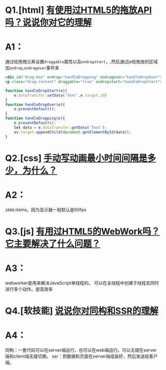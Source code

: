 # Q1.[html] [有使用过HTML5的拖放API吗？说说你对它的理解](https://github.com/haizlin/fe-interview/issues/275)
# A1：
通过给拖拽元素设置`draggable`属性以及`ondropstart`，,然后通过js给拖放的区域加`ondrop`,`ondragover`事件来
```html
<div id="drag-box" ondrop="handleDropping" ondragover="handleDropOver"></div>
<p class="drag-content" draggable="true" ondropstart="handleDropStart">这一段语句可以拖放</p>
```
```javascript
function handleDropStart(e){
    e.dataTransfer.setData('Text',e.target.id)
}
function handleDropOver(e){
    e.preventDefault();
}
function handleDropping(e){
    e.preventDefault();
    let data = e.dataTransfer.getData('Text');
    ev.target.appendChild(document.getElementById(data));
}
```

# Q2.[css] [手动写动画最小时间间隔是多少，为什么？](https://github.com/haizlin/fe-interview/issues/276)
# A2：
`1000/60`ms，因为显示器一般默认是60fps


# Q3.[js] [有用过HTML5的WebWork吗？它主要解决了什么问题？](https://github.com/haizlin/fe-interview/issues/277)
# A3：
webworker是用来解决JavaScript单线程的。 可以在主线程中创建子线程去同时进行多个动作。提高效率

# Q4.[软技能] [说说你对同构和SSR的理解](https://github.com/haizlin/fe-interview/issues/278)
# A4：
同构：一套代码可以在server端运行，也可以在web端运行。可以无缝在server端和client端无缝切换。
ssr：把数据和页面在server端组装好，然后发送给客户端。